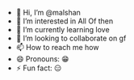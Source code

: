 - 👋 Hi, I’m @malshan
- 👀 I’m interested in All Of then
- 🌱 I’m currently learning love
- 💞️ I’m looking to collaborate on gf
- 📫 How to reach me how
- 😄 Pronouns: 😁
- ⚡ Fun fact: 😑

<!---
malahanhutto/malshan is a ✨ special ✨ repository because its `README.md` (this file) appears on your GitHub profile.
You can click the Preview link to take a look at your changes.
--->
